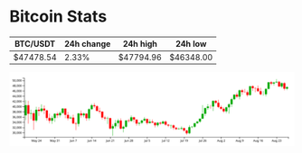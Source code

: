# Bitcoin Stats

BTC/USDT|24h change|24h high|24h low|
|---|---|---|---|
|$47478.54|2.33%|$47794.96|$46348.00|

<img src="./chart.svg">
